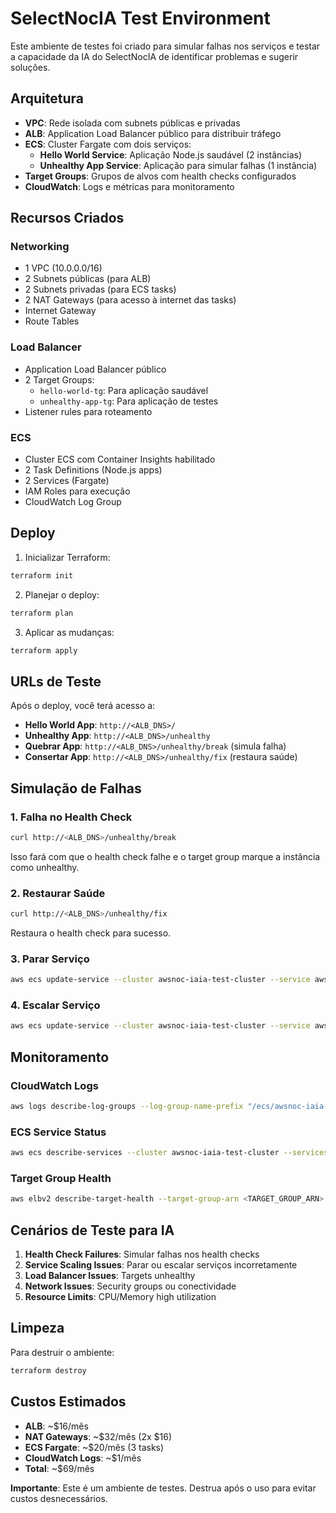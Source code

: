 # SelectNocIA Test Environment

Este ambiente de testes foi criado para simular falhas nos serviços e testar a capacidade da IA do SelectNocIA de identificar problemas e sugerir soluções.

## Arquitetura

- **VPC**: Rede isolada com subnets públicas e privadas
- **ALB**: Application Load Balancer público para distribuir tráfego
- **ECS**: Cluster Fargate com dois serviços:
  - **Hello World Service**: Aplicação Node.js saudável (2 instâncias)
  - **Unhealthy App Service**: Aplicação para simular falhas (1 instância)
- **Target Groups**: Grupos de alvos com health checks configurados
- **CloudWatch**: Logs e métricas para monitoramento

## Recursos Criados

### Networking
- 1 VPC (10.0.0.0/16)
- 2 Subnets públicas (para ALB)
- 2 Subnets privadas (para ECS tasks)
- 2 NAT Gateways (para acesso à internet das tasks)
- Internet Gateway
- Route Tables

### Load Balancer
- Application Load Balancer público
- 2 Target Groups:
  - `hello-world-tg`: Para aplicação saudável
  - `unhealthy-app-tg`: Para aplicação de testes
- Listener rules para roteamento

### ECS
- Cluster ECS com Container Insights habilitado
- 2 Task Definitions (Node.js apps)
- 2 Services (Fargate)
- IAM Roles para execução
- CloudWatch Log Group

## Deploy

1. Inicializar Terraform:
```bash
terraform init
```

2. Planejar o deploy:
```bash
terraform plan
```

3. Aplicar as mudanças:
```bash
terraform apply
```

## URLs de Teste

Após o deploy, você terá acesso a:

- **Hello World App**: `http://<ALB_DNS>/`
- **Unhealthy App**: `http://<ALB_DNS>/unhealthy`
- **Quebrar App**: `http://<ALB_DNS>/unhealthy/break` (simula falha)
- **Consertar App**: `http://<ALB_DNS>/unhealthy/fix` (restaura saúde)

## Simulação de Falhas

### 1. Falha no Health Check
```bash
curl http://<ALB_DNS>/unhealthy/break
```
Isso fará com que o health check falhe e o target group marque a instância como unhealthy.

### 2. Restaurar Saúde
```bash
curl http://<ALB_DNS>/unhealthy/fix
```
Restaura o health check para sucesso.

### 3. Parar Serviço
```bash
aws ecs update-service --cluster awsnoc-iaia-test-cluster --service awsnoc-iaia-unhealthy-app-service --desired-count 0
```

### 4. Escalar Serviço
```bash
aws ecs update-service --cluster awsnoc-iaia-test-cluster --service awsnoc-iaia-hello-world-service --desired-count 4
```

## Monitoramento

### CloudWatch Logs
```bash
aws logs describe-log-groups --log-group-name-prefix "/ecs/awsnoc-iaia-test"
```

### ECS Service Status
```bash
aws ecs describe-services --cluster awsnoc-iaia-test-cluster --services awsnoc-iaia-hello-world-service awsnoc-iaia-unhealthy-app-service
```

### Target Group Health
```bash
aws elbv2 describe-target-health --target-group-arn <TARGET_GROUP_ARN>
```

## Cenários de Teste para IA

1. **Health Check Failures**: Simular falhas nos health checks
2. **Service Scaling Issues**: Parar ou escalar serviços incorretamente
3. **Load Balancer Issues**: Targets unhealthy
4. **Network Issues**: Security groups ou conectividade
5. **Resource Limits**: CPU/Memory high utilization

## Limpeza

Para destruir o ambiente:
```bash
terraform destroy
```

## Custos Estimados

- **ALB**: ~$16/mês
- **NAT Gateways**: ~$32/mês (2x $16)
- **ECS Fargate**: ~$20/mês (3 tasks)
- **CloudWatch Logs**: ~$1/mês
- **Total**: ~$69/mês

**Importante**: Este é um ambiente de testes. Destrua após o uso para evitar custos desnecessários.

